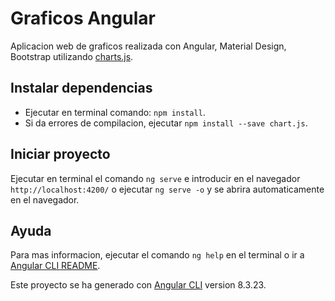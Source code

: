 # Graficos Angular

Aplicacion web de graficos realizada con Angular, Material Design, Bootstrap utilizando [charts.js](https://www.chartjs.org/).

## Instalar dependencias
- Ejecutar en terminal comando: `npm install`.
- Si da errores de compilacion, ejecutar `npm install --save chart.js`.

## Iniciar proyecto
Ejecutar en terminal el comando `ng serve` e introducir en el navegador `http://localhost:4200/` o ejecutar `ng serve -o` y se abrira automaticamente en el navegador.

## Ayuda
Para mas informacion, ejecutar el comando `ng help` en el terminal o ir a [Angular CLI README](https://github.com/angular/angular-cli/blob/master/README.md).

Este proyecto se ha generado con [Angular CLI](https://github.com/angular/angular-cli) version 8.3.23.
